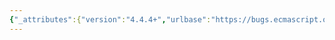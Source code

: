 ```yaml
---
{"_attributes":{"version":"4.4.4+","urlbase":"https://bugs.ecmascript.org/","maintainer":"dherman@mozilla.com"},"bug":{"bug_id":1077,"creation_ts":"2012-11-27 15:15:00 -0800","short_desc":"9.3.7: undefined \"V\"","delta_ts":"2012-12-21 18:08:23 -0800","product":"Draft for 6th Edition","component":"editorial issue","version":"Rev 12: November 22, 2012 Draft","rep_platform":"All","op_sys":"All","bug_status":"RESOLVED","resolution":"FIXED","priority":"Normal","bug_severity":"normal","everconfirmed":true,"reporter":{"uid":"jmdyck","name":"Michael Dyck"},"assigned_to":{"uid":"allen","name":"Allen Wirfs-Brock"},"long_desc":[{"commentid":2882,"comment_count":0,"who":{"uid":"jmdyck","name":"Michael Dyck"},"bug_when":"2012-11-27 15:15:08 -0800","thetext":"In 9.3.7 \"GetMethod (O, P)\",\nstep 3 says:\n    Let func be the result of calling the [[GetP]] internal method of O\n    passing P and V as the arguments.\nbut 'V' is not defined.\n\nDelete \"and V\"?"},{"commentid":2956,"comment_count":1,"who":{"uid":"allen","name":"Allen Wirfs-Brock"},"bug_when":"2012-12-01 11:01:43 -0800","thetext":"fixed in rev 13 editor's draft\n\nthe second argument should be O"}]}}
---
```

